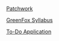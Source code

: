 [Patchwork](https://github.com/Sorsi/patchwork)

[GreenFox Syllabus](https://github.com/Sorsi/git-lesson-repository)

[To-Do Application](https://github.com/Sorsi/todo-app)